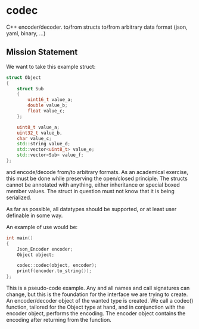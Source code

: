 # codec
C++ encoder/decoder. to/from structs to/from arbitrary data format (json, yaml, binary, ...)

## Mission Statement

We want to take this example struct:

```cpp
struct Object
{
    struct Sub
    {
        uint16_t value_a;
        double value_b;
        float value_c;
    };

    uint8_t value_a;
    uint32_t value_b,
    char value_c;
    std::string value_d;
    std::vector<uint8_t> value_e;
    std::vector<Sub> value_f;
};
```

and encode/decode from/to arbitrary formats. As an academical exercise, this
must be done while preserving the open/closed principle. The structs cannot
be annotated with anything, either inheritance or special boxed member values.
The struct in question must not know that it is being serialized.

As far as possible, all datatypes should be supported, or at least user
definable in some way.

An example of use would be:

```cpp
int main()
{
    Json_Encoder encoder;
    Object object;

    codec::codec(object, encoder);
    printf(encoder.to_string());
};
```

This is a pseudo-code example. Any and all names and call signatures can change,
but this is the foundation for the interface we are trying to create.
An encoder/decoder object of the wanted type is created. We call a codec()
function, tailored for the Object type at hand, and in conjunction with the
encoder object, performs the encoding. The encoder object contains the encoding
after returning from the function.